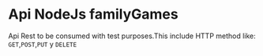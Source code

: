 # Api NodeJs familyGames
Api Rest to be consumed with test purposes.This include HTTP method like: `GET`,`POST`,`PUT` y `DELETE`

